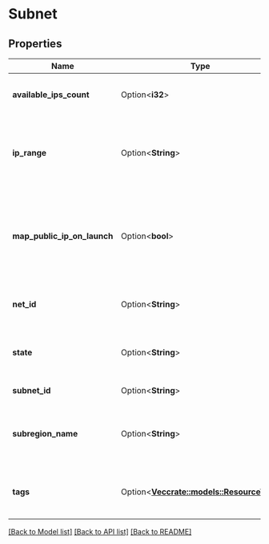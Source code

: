 # Subnet

## Properties

Name | Type | Description | Notes
------------ | ------------- | ------------- | -------------
**available_ips_count** | Option<**i32**> | The number of available IPs in the Subnets. | [optional]
**ip_range** | Option<**String**> | The IP range in the Subnet, in CIDR notation (for example, `10.0.0.0/16`). | [optional]
**map_public_ip_on_launch** | Option<**bool**> | If true, a public IP is assigned to the network interface cards (NICs) created in the specified Subnet. | [optional]
**net_id** | Option<**String**> | The ID of the Net in which the Subnet is. | [optional]
**state** | Option<**String**> | The state of the Subnet (`pending` \\| `available` \\| `deleted`). | [optional]
**subnet_id** | Option<**String**> | The ID of the Subnet. | [optional]
**subregion_name** | Option<**String**> | The name of the Subregion in which the Subnet is located. | [optional]
**tags** | Option<[**Vec<crate::models::ResourceTag>**](ResourceTag.md)> | One or more tags associated with the Subnet. | [optional]

[[Back to Model list]](../README.md#documentation-for-models) [[Back to API list]](../README.md#documentation-for-api-endpoints) [[Back to README]](../README.md)


